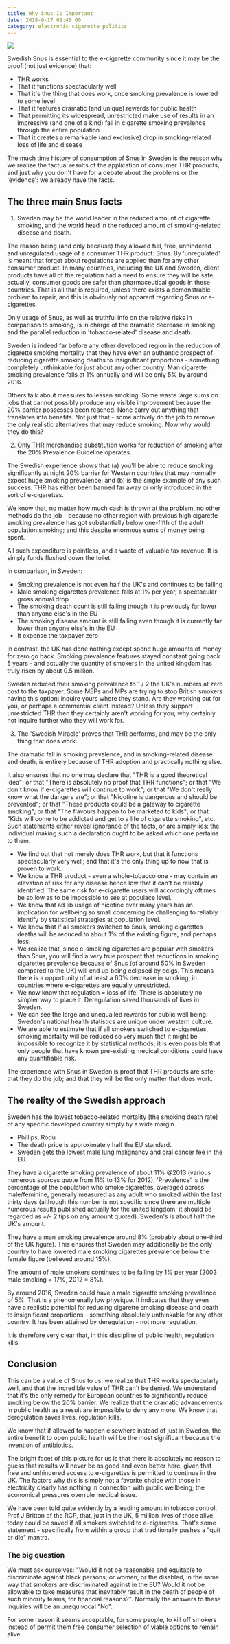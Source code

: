 ```yaml
---
title: Why Snus Is Important
date: 2018-9-17 09:40:00
category: electronic cigarette politics
---
```


![](/images/6.jpg)

Swedish Snus is essential to the e-cigarette community since it may be the proof (not just evidence) that:

 - THR works
 - That it functions spectacularly well
 - That it's the thing that does work, once smoking prevalence is lowered to some level
 - That it features dramatic (and unique) rewards for public health
 - That permitting its widespread, unrestricted make use of results in an impressive (and one of a kind) fall in cigarette smoking prevalence through the entire population
 - That it creates a remarkable (and exclusive) drop in smoking-related loss of life and disease

The much time history of consumption of Snus in Sweden is the reason why we realize the factual results of the application of consumer THR products, and just why you don't have for a debate about the problems or the 'evidence': we already have the facts.

<!-- more -->

## The three main Snus facts

1. Sweden may be the world leader in the reduced amount of cigarette smoking, and the world head in the reduced amount of smoking-related disease and death.

The reason being (and only because) they allowed full, free, unhindered and unregulated usage of a consumer THR product: Snus. By 'unregulated' is meant that forget about regulations are applied than for any other consumer product. In many countries, including the UK and Sweden, client products have all of the regulation had a need to ensure they will be safe; actually, consumer goods are safer than pharmaceutical goods in these countries. That is all that is required, unless there exists a demonstrable problem to repair, and this is obviously not apparent regarding Snus or e-cigarettes.

Only usage of Snus, as well as truthful info on the relative risks in comparison to smoking, is in charge of the dramatic decrease in smoking and the parallel reduction in 'tobacco-related' disease and death.

Sweden is indeed far before any other developed region in the reduction of cigarette smoking mortality that they have even an authentic prospect of reducing cigarette smoking deaths to insignificant proportions - something completely unthinkable for just about any other country. Man cigarette smoking prevalence falls at 1% annually and will be only 5% by around 2016.

Others talk about measures to lessen smoking. Some waste large sums on jobs that cannot possibly produce any visible improvement because the 20% barrier possesses been reached. None carry out anything that translates into benefits. Not just that - some actively do the job to remove the only realistic alternatives that may reduce smoking. Now why would they do this?

2. Only THR merchandise substitution works for reduction of smoking after the 20% Prevalence Guideline operates.

The Swedish experience shows that (a) you'll be able to reduce smoking significantly at night 20% barrier for Western countries that may normally expect huge smoking prevalence; and (b) is the single example of any such success. THR has either been banned far away or only introduced in the sort of e-cigarettes.

We know that, no matter how much cash is thrown at the problem, no other methods do the job - because no other region with previous high cigarette smoking prevalence has got substantially below one-fifth of the adult population smoking; and this despite enormous sums of money being spent.

All such expenditure is pointless, and a waste of valuable tax revenue. It is simply funds flushed down the toilet.

In comparison, in Sweden:

 - Smoking prevalence is not even half the UK's and continues to be falling
 - Male smoking cigarettes prevalence falls at 1% per year, a spectacular gross annual drop
 - The smoking death count is still falling though it is previously far lower than anyone else's in the EU
 - The smoking disease amount is still falling even though it is currently far lower than anyone else's in the EU
 - It expense the taxpayer zero

In contrast, the UK has done nothing except spend huge amounts of money for zero go back. Smoking prevalence features stayed constant going back 5 years - and actually the quantity of smokers in the united kingdom has truly risen by about 0.5 million.

Sweden reduced their smoking prevalence to 1 / 2 the UK's numbers at zero cost to the taxpayer. Some MEPs and MPs are trying to stop British smokers having this option: inquire yours where they stand. Are they working out for you, or perhaps a commercial client instead? Unless they support unrestricted THR then they certainly aren't working for you; why certainly not inquire further who they will work for.

3. The 'Swedish Miracle' proves that THR performs, and may be the only thing that does work.

The dramatic fall in smoking prevalence, and in smoking-related disease and death, is entirely because of THR adoption and practically nothing else.

It also ensures that no one may declare that "THR is a good theoretical idea"; or that "There is absolutely no proof that THR functions"; or that "We don't know if e-cigarettes will continue to work"; or that "We don't really know what the dangers are"; or that "Nicotine is dangerous and should be prevented"; or that "These products could be a gateway to cigarette smoking"; or that "The flavours happen to be marketed to kids"; or that "Kids will come to be addicted and get to a life of cigarette smoking", etc. Such statements either reveal ignorance of the facts, or are simply lies: the individual making such a declaration ought to be asked which one pertains to them.

 - We find out that not merely does THR work, but that it functions spectacularly very well; and that it's the only thing up to now that is proven to work.
 - We know a THR product - even a whole-tobacco one - may contain an elevation of risk for any disease hence low that it can't be reliably identified. The same risk for e-cigarette users will accordingly oftimes be so low as to be impossible to see at populace level.
 - We know that ad lib usage of nicotine over many years has an implication for wellbeing so small concerning be challenging to reliably identify by statistical strategies at population level.
 - We know that if all smokers switched to Snus, smoking cigarettes deaths will be reduced to about 1% of the existing figure, and perhaps less.
 - We realize that, since e-smoking cigarettes are popular with smokers than Snus, you will find a very true prospect that reductions in smoking cigarettes prevalence because of Snus (of around 50% in Sweden compared to the UK) will end up being eclipsed by ecigs. This means there is a opportunity of at least a 60% decrease in smoking, in countries where e-cigarettes are equally unrestricted.
 - We now know that regulation = loss of life. There is absolutely no simpler way to place it. Deregulation saved thousands of lives in Sweden.
 - We can see the large and unequalled rewards for public well being: Sweden's national health statistics are unique under western culture.
 - We are able to estimate that if all smokers switched to e-cigarettes, smoking mortality will be reduced so very much that it might be impossible to recognize it by statistical methods; it is even possible that only people that have known pre-existing medical conditions could have any quantifiable risk.

The experience with Snus in Sweden is proof that THR products are safe; that they do the job; and that they will be the only matter that does work.

## The reality of the Swedish approach

Sweden has the lowest tobacco-related mortality [the smoking death rate] of any specific developed country simply by a wide margin.

 - Phillips, Rodu
 - The death price is approximately half the EU standard.
 - Sweden gets the lowest male lung malignancy and oral cancer fee in the EU.

They have a cigarette smoking prevalence of about 11% @2013 (various numerous sources quote from 11% to 13% for 2012). 'Prevalence' is the percentage of the population who smoke cigarettes, averaged across male/feminine, generally measured as any adult who smoked within the last thirty days (although this number is not specific since there are multiple numerous results published actually for the united kingdom; it should be regarded as +/- 2 tips on any amount quoted). Sweden's is about half the UK's amount.

They have a man smoking prevalence around 8% (probably about one-third of the UK figure). This ensures that Sweden may additionally be the only country to have lowered male smoking cigarettes prevalence below the female figure (believed around 15%).

The amount of male smokers continues to be falling by 1% per year (2003 male smoking = 17%, 2012 = 8%).

By around 2016, Sweden could have a male cigarette smoking prevalence of 5%. That is a phenomenally low physique. It indicates that they even have a realistic potential for reducing cigarette smoking disease and death to insignificant proportions - something absolutely unthinkable for any other country. It has been attained by deregulation - not more regulation.

It is therefore very clear that, in this discipline of public health, regulation kills.

## Conclusion

This can be a value of Snus to us: we realize that THR works spectacularly well, and that the incredible value of THR can't be denied. We understand that it's the only remedy for European countries to significantly reduce smoking below the 20% barrier. We realize that the dramatic advancements in public health as a result are impossible to deny any more. We know that deregulation saves lives, regulation kills.

We know that if allowed to happen elsewhere instead of just in Sweden, the entire benefit to open public health will be the most significant because the invention of antibiotics.

The bright facet of this picture for us is that there is absolutely no reason to guess that results will never be as good and even better here, given that free and unhindered access to e-cigarettes is permitted to continue in the UK. The factors why this is simply not a favorite choice with those in electricity clearly has nothing in connection with public wellbeing; the economical pressures overrule medical issue.

We have been told quite evidently by a leading amount in tobacco control, Prof J Britton of the RCP, that, just in the UK, 5 million lives of those alive today could be saved if all smokers switched to e-cigarettes. That's some statement - specifically from within a group that traditionally pushes a "quit or die" mantra.

### The big question

We must ask ourselves: "Would it not be reasonable and equitable to discriminate against black persons, or women, or the disabled, in the same way that smokers are discriminated against in the EU? Would it not be allowable to take measures that inevitably result in the death of people of such minority teams, for financial reasons?". Normally the answers to these inquiries will be an unequivocal "No".

For some reason it seems acceptable, for some people, to kill off smokers instead of permit them free consumer selection of viable options to remain alive.
